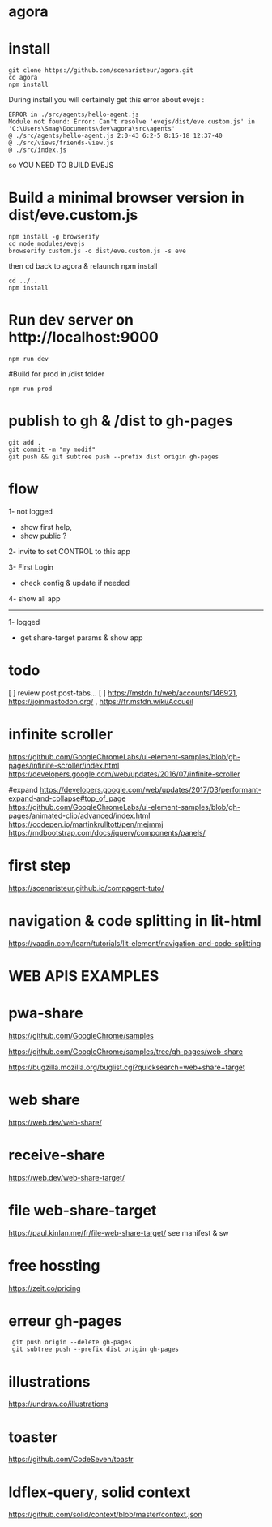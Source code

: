 # agora

# install
```
git clone https://github.com/scenaristeur/agora.git
cd agora
npm install

```


During install you will certainely get this error about evejs :
```
ERROR in ./src/agents/hello-agent.js
Module not found: Error: Can't resolve 'evejs/dist/eve.custom.js' in 'C:\Users\Smag\Documents\dev\agora\src\agents'
@ ./src/agents/hello-agent.js 2:0-43 6:2-5 8:15-18 12:37-40
@ ./src/views/friends-view.js
@ ./src/index.js
```
so YOU NEED TO BUILD EVEJS

# Build a minimal browser version in dist/eve.custom.js
```
npm install -g browserify
cd node_modules/evejs
browserify custom.js -o dist/eve.custom.js -s eve
```

then cd back to agora & relaunch npm install
```
cd ../..
npm install
```

# Run dev server on http://localhost:9000
```
npm run dev
```

#Build for prod in /dist folder
```
npm run prod
```

# publish to gh & /dist to gh-pages
```
git add .
git commit -m "my modif"
git push && git subtree push --prefix dist origin gh-pages
```


# flow
1- not logged
* show first help,
* show public ?

2- invite to set CONTROL to this app

3- First Login
* check config & update if needed

4- show all app

--------------
1- logged
* get share-target params & show app


# todo
[ ]  review post,post-tabs...
[ ] https://mstdn.fr/web/accounts/146921, https://joinmastodon.org/ , https://fr.mstdn.wiki/Accueil


# infinite scroller
https://github.com/GoogleChromeLabs/ui-element-samples/blob/gh-pages/infinite-scroller/index.html
https://developers.google.com/web/updates/2016/07/infinite-scroller

#expand
https://developers.google.com/web/updates/2017/03/performant-expand-and-collapse#top_of_page
https://github.com/GoogleChromeLabs/ui-element-samples/blob/gh-pages/animated-clip/advanced/index.html
https://codepen.io/martinkrulltott/pen/mejmmj
https://mdbootstrap.com/docs/jquery/components/panels/

# first step
https://scenaristeur.github.io/compagent-tuto/


# navigation & code splitting in lit-html
https://vaadin.com/learn/tutorials/lit-element/navigation-and-code-splitting

# WEB APIS EXAMPLES
# pwa-share
https://github.com/GoogleChrome/samples

https://github.com/GoogleChrome/samples/tree/gh-pages/web-share

https://bugzilla.mozilla.org/buglist.cgi?quicksearch=web+share+target

# web share
https://web.dev/web-share/

# receive-share
https://web.dev/web-share-target/

# file web-share-target
https://paul.kinlan.me/fr/file-web-share-target/
see manifest & sw

# free hossting
https://zeit.co/pricing

# erreur gh-pages

```
 git push origin --delete gh-pages
 git subtree push --prefix dist origin gh-pages
```
# illustrations
https://undraw.co/illustrations

# toaster
https://github.com/CodeSeven/toastr

# ldflex-query, solid context
https://github.com/solid/context/blob/master/context.json
